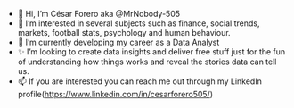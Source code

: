 - 👋 Hi, I’m César Forero aka @MrNobody-505
- 👀 I’m interested in several subjects such as finance, social trends, markets, football stats, psychology and human behaviour.
- 🌱 I’m currently developing my career as a Data Analyst
- ✨ I’m looking to create data insights and deliver free stuff just for the fun of understanding how things works and reveal the stories data can tell us.  
- 📫 If you are interested you can reach me out through my LinkedIn profile(https://www.linkedin.com/in/cesarforero505/)


<!---
MrNobody-505/MrNobody-505 is a ✨ special ✨ repository because its `README.md` (this file) appears on your GitHub profile.
You can click the Preview link to take a look at your changes.
--->

